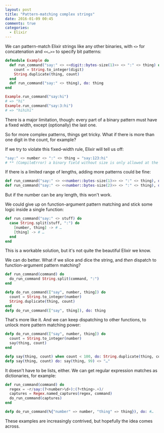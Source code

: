 ```yaml
---
layout: post
title: "Pattern-matching complex strings"
date: 2016-01-09 00:45
comments: true
categories:
  - Elixir
---
```


We can pattern-match Elixir strings like any other binaries, with `<>` for concatenation and `<<…>>` to specify bit patterns:

``` elixir linenos:false
defmodule Example do
  def run_command("say:" <> <<digit::bytes-size(1)>> <> ":" <> thing) do
    count = String.to_integer(digit)
    String.duplicate(thing, count)
  end
  def run_command("say:" <> thing), do: thing
end

Example.run_command("say:hi")
# => "hi"
Example.run_command("say:3:hi")
# => "hihihi"
```

There is a major limitation, though: every part of a binary pattern must have a fixed width, except (optionally) the last one.

So for more complex patterns, things get tricky. What if there is more than one digit in the count, for example?

If we try to violate this fixed-width rule, Elixir will tell us off:

```elixir linenos:false
"say:" <> number <> ":" <> thing = "say:123:hi"
# ** (CompileError) a binary field without size is only allowed at the end of a binary pattern
```

If there is a limited range of lengths, adding more patterns could be fine:

``` elixir linenos:false
def run_command("say:" <> <<number::bytes-size(1)>> <> ":" <> thing), do: #…
def run_command("say:" <> <<number::bytes-size(2)>> <> ":" <> thing), do: #…
```

But if the number can be any length, this won't work.

We could give up on function-argument pattern matching and stick some logic inside a single function:

``` elixir linenos:false
def run_command("say:" <> stuff) do
  case String.split(stuff, ":") do
    [number, thing] -> # …
    [thing] -> # …
  end
end
```

This is a workable solution, but it's not quite the beautiful Elixir we know.

We can do better. What if we slice and dice the string, and *then* dispatch to function-argument pattern matching?

``` elixir linenos:false
def run_command(command) do
  do_run_command String.split(command, ":")
end

defp do_run_command(["say", number, thing]) do
  count = String.to_integer(number)
  String.duplicate(thing, count)
end
defp do_run_command(["say", thing]), do: thing
```

That's more like it. And we can keep dispatching to other functions, to unlock more pattern matching power:

``` elixir linenos:false
defp do_run_command(["say", number, thing]) do
  count = String.to_integer(number)
  say(thing, count)
end

defp say(thing, count) when count < 100, do: String.duplicate(thing, count)
defp say(thing, count) do: say(thing, 99) <> "…"
```

It doesn't have to be lists, either. We can get regular expression matches as dictionaries, for example:

``` elixir linenos:false
def run_command(command) do
  regex = ~r/say:(?<number>\d+):(?<thing>.+)/
  captures = Regex.named_captures(regex, command)
  do_run_command(captures)
end

defp do_run_command(%{"number" => number, "thing" => thing}), do: #…
```

These examples are increasingly contrived, but hopefully the idea comes across.

